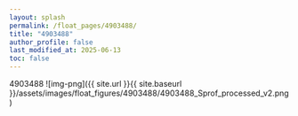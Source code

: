 ```yaml
---
layout: splash
permalink: /float_pages/4903488/
title: "4903488"
author_profile: false
last_modified_at: 2025-06-13
toc: false
---
```

 
4903488
![img-png]({{ site.url }}{{ site.baseurl }}/assets/images/float_figures/4903488/4903488_Sprof_processed_v2.png)